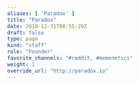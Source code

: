 ```yaml
---
aliases: [ 'Paradox' ]
title: "Paradox"
date: 2018-12-31T08:55:29Z
draft: false
type: page
kind: "staff"
role: "Founder"
favorite_channels: "#reddit, #memenetics"
weight: 1
override_url: "http://paradox.io"
---
```

